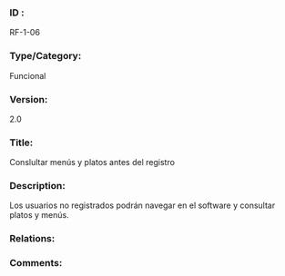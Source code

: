 ### ID : 
RF-1-06

### Type/Category:
Funcional

### Version:
2.0

### Title:
Conslultar menús y platos antes del registro


### Description:
Los usuarios no registrados podrán navegar en el software y consultar platos y menús.

### Relations:


### Comments:

